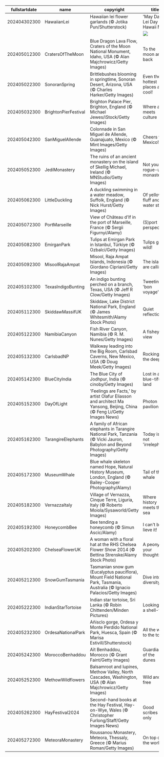 |fullstartdate|name|copyright|title|image|
|--|--|--|--|--|
202404302300|HawaiianLei|Hawaiian lei flower garlands (© Jotika Pun/Shutterstock)|'May Day is Lei Day in Hawaii Nei'|![](/en-GB/2024/05/202404302300HawaiianLei.jpg)|
||||![](/en-GB/2024/05/.jpg)|
202405012300|CratersOfTheMoon|Blue Dragon Lava Flow, Craters of the Moon National Monument, Idaho, USA (© Alan Majchrowicz/Getty Images)|To the moon and back|![](/en-GB/2024/05/202405012300CratersOfTheMoon.jpg)|
202405022300|SonoranSpring|Brittlebushes blooming in springtime, Sonoran Desert, Arizona, USA (© Charles Harker/Getty Images)|Even the hottest places are cool!|![](/en-GB/2024/05/202405022300SonoranSpring.jpg)|
202405032300|BrightonPierFestival|Brighton Palace Pier, Brighton, England (© Michael Jewes/iStock/Getty Images)|Where art meets culture|![](/en-GB/2024/05/202405032300BrightonPierFestival.jpg)|
202405042300|SanMiguelAllende|Colonnade in San Miguel de Allende, Guanajuato, Mexico (© Mint Images/Getty Images)|Cheers to Mexico!|![](/en-GB/2024/05/202405042300SanMiguelAllende.jpg)|
202405052300|JediMonastery|The ruins of an ancient monastery on the island of Skellig Michael, Ireland (© MNStudio/Getty Images)|Not your rogue-ular monastery|![](/en-GB/2024/05/202405052300JediMonastery.jpg)|
202405062300|LittleDuckling|A duckling swimming in a water meadow, Suffolk, England (© Nick Hurst/Getty Images)|Of yellow fluff and water stuff|![](/en-GB/2024/05/202405062300LittleDuckling.jpg)|
202405072300|PortMarseille|View of Château d'If in the port of Marseille, France (© Sergii Figurnyi/Alamy)|(S)port perspective|![](/en-GB/2024/05/202405072300PortMarseille.jpg)|
202405082300|EmirganPark|Tulips at Emirgan Park in Istanbul, Türkiye (© Ozbalci/Getty Images)|Tulips gone wild!|![](/en-GB/2024/05/202405082300EmirganPark.jpg)|
202405092300|MisoolRajaAmpat|Misool, Raja Ampat Islands, Indonesia (© Giordano Cipriani/Getty Images)|The islands are calling!|![](/en-GB/2024/05/202405092300MisoolRajaAmpat.jpg)|
202405102300|TexasIndigoBunting|An indigo bunting perched on a branch, Texas, USA (© Jeff R Clow/Getty Images)|Tweeting 'bon voyage'|![](/en-GB/2024/05/202405102300TexasIndigoBunting.jpg)|
202405112300|SkiddawMassifUK|Skiddaw, Lake District National Park, England (© James Whitesmith/Alamy Stock Photo)|Quiet reflection|![](/en-GB/2024/05/202405112300SkiddawMassifUK.jpg)|
202405122300|NamibiaCanyon|Fish River Canyon, Namibia (© R. M. Nunes/Getty Images)|A fisheye view|![](/en-GB/2024/05/202405122300NamibiaCanyon.jpg)|
202405132300|CarlsbadNP|Walkway leading into the Big Room, Carlsbad Caverns, New Mexico, USA (© Doug Meek/Getty Images)|Rocking in the deep|![](/en-GB/2024/05/202405132300CarlsbadNP.jpg)|
202405142300|BlueCityIndia|The Blue City of Jodhpur, India (© cinoby/Getty Images)|Lost in a blue-tiful land|![](/en-GB/2024/05/202405142300BlueCityIndia.jpg)|
202405152300|DayOfLight|'Feelings are Facts,' by artist Olafur Eliasson and architect Ma Yansong, Beijing, China (© Feng Li/Getty Images News)|Photon pavilion|![](/en-GB/2024/05/202405152300DayOfLight.jpg)|
202405162300|TarangireElephants|A family of African elephants in Tarangire National Park, Tanzania (© Vicki Jauron, Babylon and Beyond Photography/Getty Images)|Today is not 'irrelephant'|![](/en-GB/2024/05/202405162300TarangireElephants.jpg)|
202405172300|MuseumWhale|Blue whale skeleton named Hope, Natural History Museum, London, England (© Bailey-Cooper Photography/Alamy)|Tail of the whale|![](/en-GB/2024/05/202405172300MuseumWhale.jpg)|
202405182300|VernazzaItaly|Village of Vernazza, Cinque Terre, Liguria, Italy (© Roberto Moiola/Sysaworld/Getty Images)|Where history meets the sea|![](/en-GB/2024/05/202405182300VernazzaItaly.jpg)|
202405192300|HoneycombBee|Bee tending a honeycomb (© Simun Ascic/Alamy)|I can't bee-lieve it!|![](/en-GB/2024/05/202405192300HoneycombBee.jpg)|
202405202300|ChelseaFlowerUK|A woman with a floral hat at the RHS Chelsea Flower Show 2014 (© Bettina Strenske/Alamy Stock Photo)|A peony for your thoughts|![](/en-GB/2024/05/202405202300ChelseaFlowerUK.jpg)|
202405212300|SnowGumTasmania|Tasmanian snow gum (Eucalyptus pauciflora), Mount Field National Park, Tasmania, Australia (© Ignacio Palacios/Getty Images)|Dive into diversity|![](/en-GB/2024/05/202405212300SnowGumTasmania.jpg)|
202405222300|IndianStarTortoise|Indian star tortoise, Sri Lanka (© Robin Chittenden/Minden Pictures)|Looking for a shell-ter|![](/en-GB/2024/05/202405222300IndianStarTortoise.jpg)|
202405232300|OrdesaNationalPark|Añisclo gorge, Ordesa y Monte Perdido National Park, Huesca, Spain (© Marisa Estivill/Shutterstock)|All the way to the top|![](/en-GB/2024/05/202405232300OrdesaNationalPark.jpg)|
202405242300|MoroccoBenhaddou|Aït Benhaddou, Morocco (© Grant Faint/Getty Images)|Guardians of the dunes|![](/en-GB/2024/05/202405242300MoroccoBenhaddou.jpg)|
202405252300|MethowWildflowers|Balsamroot and lupines, Methow Valley, North Cascades, Washington, USA (© Alan Majchrowicz/Getty Images)|Wild and free|![](/en-GB/2024/05/202405252300MethowWildflowers.jpg)|
202405262300|HayFestival2024|Second-hand books at the Hay Festival, Hay-on-Wye, Wales (© Christopher Furlong/Staff/Getty Images News)|Good scribes only|![](/en-GB/2024/05/202405262300HayFestival2024.jpg)|
202405272300|MeteoraMonastery|Roussanou Monastery, Meteora, Thessaly, Greece (© Marius Roman/Getty Images)|On top of the world|![](/en-GB/2024/05/202405272300MeteoraMonastery.jpg)|
